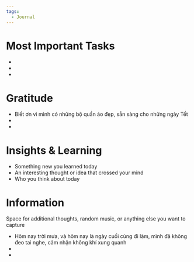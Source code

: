 ```yaml
---
tags:
  - Journal
---
```


# Most Important Tasks

- 
- 
- 

# Gratitude

- Biết ơn vì mình có những bộ quần áo đẹp, sẵn sàng cho những ngày Tết
- 
- 

# Insights & Learning

- Something new you learned today
- An interesting thought or idea that crossed your mind
- Who you think about today

# Information

Space for additional thoughts, random music, or anything else you want to capture

- Hôm nay trời mưa, và hôm nay là ngày cuối cùng đi làm, mình đã không đeo tai nghe, cảm nhận không khí xung quanh
- 
- 